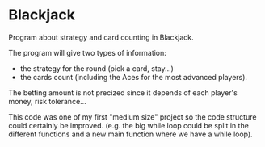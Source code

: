 # Blackjack
Program about strategy and card counting in Blackjack.

The program will give two types of information: 
- the strategy for the round (pick a card, stay...)
- the cards count (including the Aces for the most advanced players).

The betting amount is not precized since it depends of each player's money, risk tolerance...

This code was one of my first "medium size" project so the code structure could certainly be improved. 
(e.g. the big while loop could be split in the different functions and a new main function where we have a while loop).
